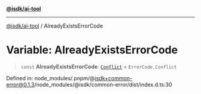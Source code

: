 [**@isdk/ai-tool**](../README.md)

***

[@isdk/ai-tool](../globals.md) / AlreadyExistsErrorCode

# Variable: AlreadyExistsErrorCode

> `const` **AlreadyExistsErrorCode**: [`Conflict`](../enumerations/ErrorCode.md#conflict) = `ErrorCode.Conflict`

Defined in: node\_modules/.pnpm/@isdk+common-error@0.1.3/node\_modules/@isdk/common-error/dist/index.d.ts:30
